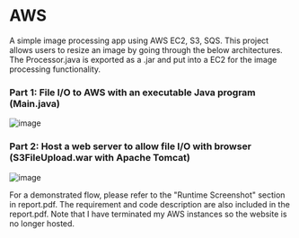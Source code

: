 # AWS
A simple image processing app using AWS EC2, S3, SQS. This project allows users to resize an image by going through the below architectures. The Processor.java is exported as a .jar and put into a EC2 for the image processing functionality.

### Part 1: File I/O to AWS with an executable Java program (Main.java)
![image](https://github.com/Benny-Chung/AWS/assets/78866329/8edbfd21-a6e9-4d00-96ba-5526f30ca496)

### Part 2: Host a web server to allow file I/O with browser (S3FileUpload.war with Apache Tomcat)
![image](https://github.com/Benny-Chung/AWS/assets/78866329/7ca77594-aea4-49f2-9f46-8a8470673ab7)

For a demonstrated flow, please refer to the "Runtime Screenshot" section in report.pdf. The requirement and code description are also included in the report.pdf. Note that I have terminated my AWS instances so the website is no longer hosted.
